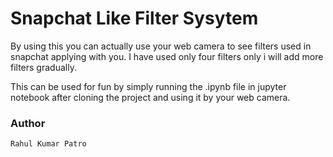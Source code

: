 # Snapchat Like Filter Sysytem 

By using this you can actually use your web camera to see filters used in snapchat applying with you.
I have used only four filters only i will add more filters gradually.

This can be used for fun by simply running the .ipynb file in jupyter notebook after cloning the project and using it by your web camera.


### Author 
```
Rahul Kumar Patro
```



